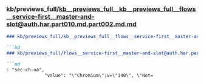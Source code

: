 ### kb/previews_full/kb__previews_full__kb__previews_full__flows__service-first__master-and-slot@auth.har.part010.md.part002.md.md

```md
### kb/previews_full/kb__previews_full__flows__service-first__master-and-slot@auth.har.part010.md.part002.md

```md
### kb/previews_full/flows__service-first__master-and-slot@auth.har.part010.md (part 002)

```md
: "sec-ch-ua",
              "value": "\"Chromium\";v=\"140\", \"Not=
```

```

```

```
